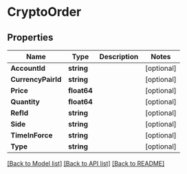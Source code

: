 # CryptoOrder

## Properties

Name | Type | Description | Notes
------------ | ------------- | ------------- | -------------
**AccountId** | **string** |  | [optional] 
**CurrencyPairId** | **string** |  | [optional] 
**Price** | **float64** |  | [optional] 
**Quantity** | **float64** |  | [optional] 
**RefId** | **string** |  | [optional] 
**Side** | **string** |  | [optional] 
**TimeInForce** | **string** |  | [optional] 
**Type** | **string** |  | [optional] 

[[Back to Model list]](../README.md#documentation-for-models) [[Back to API list]](../README.md#documentation-for-api-endpoints) [[Back to README]](../README.md)


